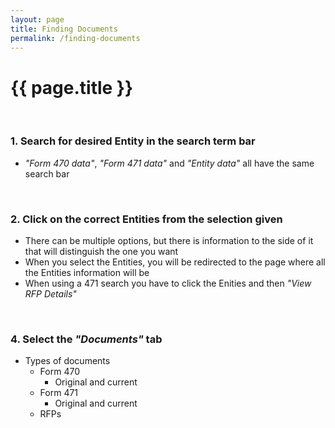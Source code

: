 ```yaml
---
layout: page
title: Finding Documents
permalink: /finding-documents
---
```


# {{ page.title }}
<br>

### 1. Search for desired Entity in the search term bar
- *"Form 470 data"*, *"Form 471 data"* and *"Entity data"* all have the same search bar
<br>

### 2. Click on the correct Entities from the selection given
- There can be multiple options, but there is information to the side of it that will distinguish the one you want
- When you select the Entities, you will be redirected to the page where all the Entities information will be  
- When using a 471 search you have to click the Enities and then *"View RFP Details"*
<br>

### 4. Select the *"Documents"* tab
- Types of documents
    - Form 470
        - Original and current
    - Form 471
        - Original and current
    - RFPs
